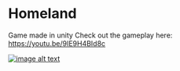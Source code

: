 # Homeland
 Game made in unity
Check out the gameplay here:
https://youtu.be/9IE9H4BId8c

[![image alt text](https://youtu.be/9IE9H4BId8c/0.jpg)](https://youtu.be/9IE9H4BId8c)
